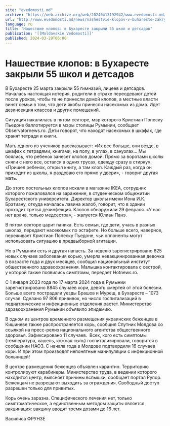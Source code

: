 ```yaml
---
site: "evedomosti.md"
archive: "https://web.archive.org/web/20240413192942/www.evedomosti.md/news/nashestvie-klopov-v-buhareste-zakryli-55-shkol-i-detsadov"
url: "http://www.evedomosti.md/news/nashestvie-klopov-v-buhareste-zakryli-55-shkol-i-detsadov"
language: ru
title: "Нашествие клопов: в Бухаресте закрыли 55 школ и детсадов"
publication: '[[Moldavskie Vedomosti]]'
published: 2024-03-29T06:00
---
```


# Нашествие клопов: в Бухаресте закрыли 55 школ и детсадов

В Бухаресте 25 марта закрыли 55 гимназий, лицеев и детсадов. Началась настоящая истерия, родители в страхе переодевают детей после уроков, чтобы те не принесли домой клопов, а местные власти винят семьи в том, что дети якобы принесли насекомых из дома. Идет дезинсекция классов и других помещений.

Ситуация накалилась в пятом секторе, мэр которого Кристиан Попеску Пьедоне баллотируется в мэры столицы Румынии, сообщает Оbservatornews.ro. Дети говорят, что находят насекомых в шкафах, где хранят тетради и книги.

Мать одного из учеников рассказывает: «Их все больше, они везде, в шкафах с тетрадями, книгами, на полу, в углах, в санузлах... Мы боялись, что ребенок занесет клопов домой. Прямо за воротами школы сняли с него все, остался в одних трусах, одежду сразу в стирку». «Пришел ребенок, открыл книгу, а там клоп. Каждый раз, когда он приходит из школы, я раздеваю его прямо у двери», - говорит другая мать.

До этого постельных клопов искали в магазине IKEA, сотрудник которого пожаловался на заражение, в студенческом общежитии Бухарестского университета. Директор школы имени Иона И.К. Брэтиану, откуда началась лавина жалоб, говорит, что в здании проходит третья дезинфекция. Клопов обнаружили 29 февраля. «У нас нет врача, только медсестра», - жалуется Юлиан Панэ.

В пятом секторе царит паника. Есть семьи, где дети, учась в разных школах, передают насекомых по эстафете. Но больше всего, наверное, переживает Кристиан Попеску Пьедоне, чьи оппоненты могут использовать ситуацию в предвыборной агитации.

Но в Румынии есть и другая напасть. За неделю зарегистрировано 825 новых случаев заболевания корью, умерла невакцинированная девочка в возрасте года и двух месяцев, сообщил национальный институт общественного здравоохранения. Малышка контактировала с сестрой, у которой также появились симптомы, передает Hotnews.ro.

С 1 января 2023 года по 17 марта 2024 года в Румынии зарегистрировано 8845 случаев кори, девять смертей от этой болезни. Больше всего пострадали уезды Брашов и Муреш, в Бухаресте – 1073 случая. Сделано 97 806 прививок, но число госпитализаций в педиатрические и инфекционные отделения растет. Министерство здравоохранения Румынии объявило эпидемию.

В одном из центров временного размещения украинских беженцев в Кишиневе также распространяется корь, сообщил Спутник Молдова со ссылкой на пресс-релиз национального агентства общественного здоровья. Зафиксировано 11 случаев.  Всех, кого есть симптомы (температура, кашель, кожная сыпь) госпитализировали, говорится в сообщении НАОЗ. С начала года в Молдове подтвердили 16 случаев кори. И при этом производят непонятные манипуляции с инфекционной больницей!

В центре размещения беженцев объявлен карантин. Территорию контролируют карабинеры. Министерство труда, в ведении которого находится центр, выясняет причины вспышки, сообщает портал Рупор. Беженцам не разрешают выходить за ограждения. Свободный доступ разрешен только для привитых.

Корь очень заразна. Специфического лечения нет, только симптоматическое, а единственным методом защиты является вакцинация: вакцину вводят тремя дозами до 16 лет.

Василиса ФРУНЗЕ